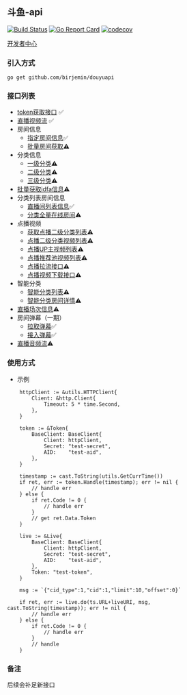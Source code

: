 ## 斗鱼-api

[![Build Status](https://travis-ci.com/Birjemin/douyuapi.svg?branch=master)](https://travis-ci.com/Birjemin/douyuapi) [![Go Report Card](https://goreportcard.com/badge/github.com/birjemin/douyuapi)](https://goreportcard.com/report/github.com/birjemin/douyuapi) [![codecov](https://codecov.io/gh/Birjemin/douyuapi/branch/master/graph/badge.svg)](https://codecov.io/gh/Birjemin/douyuapi)


[开发者中心](https://open.douyu.com/source)

### 引入方式
```
go get github.com/birjemin/douyuapi
```

### 接口列表

- [token获取接口](https://open.douyu.com/source/api/8) ✅
- [直播视频流](https://open.douyu.com/source/api/9) ✅
- 房间信息
   - [指定房间信息](https://open.douyu.com/source/api/15)✅
   - [批量房间获取](https://open.douyu.com/source/api/25)⚠️
- 分类信息
   - [一级分类](https://open.douyu.com/source/api/17)⚠️
   - [二级分类](https://open.douyu.com/source/api/18)⚠️
   - [三级分类](https://open.douyu.com/source/api/19)⚠️
- [批量获取idfa信息](https://open.douyu.com/source/api/26)⚠️
- 分类列表房间信息
   - [直播间列表信息](https://open.douyu.com/source/api/22)✅
   - [分类全量在线房间](https://open.douyu.com/source/api/57)⚠️
- 点播视频
   - [获取点播二级分类列表](https://open.douyu.com/source/api/32)⚠️
   - [点播二级分类视频列表](https://open.douyu.com/source/api/33)⚠️
   - [点播UP主视频列表](https://open.douyu.com/source/api/34)⚠️
   - [点播推荐池视频列表](https://open.douyu.com/source/api/35)⚠️
   - [点播拉流接口](https://open.douyu.com/source/api/36)⚠️
   - [点播视频下载接口](https://open.douyu.com/source/api/38)⚠️
- 智能分类
   - [智能分类列表](https://open.douyu.com/source/api/52)⚠️
   - [智能分类房间详情](https://open.douyu.com/source/api/53)⚠️
- [直播场次信息](https://open.douyu.com/source/api/54)⚠️
- 房间弹幕（一期）
   - [拉取弹幕](https://open.douyu.com/source/api/65)✅
   - [接入弹幕](https://open.douyu.com/source/api/66)✅
- [直播音频流](https://open.douyu.com/source/api/67)⚠️

### 使用方式

- 示例

```golang
    httpClient := &utils.HTTPClient{
		Client: &http.Client{
			Timeout: 5 * time.Second,
		},
	}

	token := &Token{
		BaseClient: BaseClient{
			Client: httpClient,
			Secret: "test-secret",
			AID:    "test-aid",
		},
	}

	timestamp := cast.ToString(utils.GetCurrTime())
	if ret, err := token.Handle(timestamp); err != nil {
		// handle err
	} else {
		if ret.Code != 0 {
			// handle err
		}
		// get ret.Data.Token
	}
	
    live := &Live{
        BaseClient: BaseClient{
            Client: httpClient,
            Secret: "test-secret",
            AID:    "test-aid",
        },
        Token: "test-token",
    }

    msg := `{"cid_type":1,"cid":1,"limit":10,"offset":0}`

    if ret, err := live.do(ts.URL+liveURI, msg, cast.ToString(timestamp)); err != nil {
        // handle err
    } else {
        if ret.Code != 0 {
            // handle err
        }
        // handle
    }
```

### 备注

后续会补足新接口